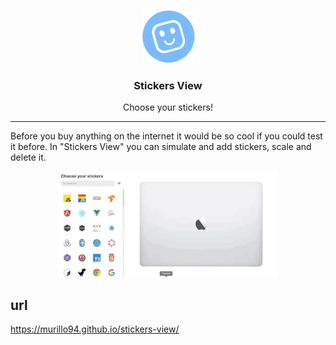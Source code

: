 <p align="center">
  <img alt="Stickers View" src="src/assets/favicon.png" height="85" width="85" />
  <h3 align="center">
    Stickers View
  </h3>
  <p align="center">
    Choose your stickers!
  </p>
</p>

---

Before you buy anything on the internet it would be so cool if you could test it before. In "Stickers View" you can simulate and add stickers, scale and delete it.

<p align="center">
  <img alt="Stickers View Demo" width="70%" src="./resources/demo.gif">
</p>

## url

https://murillo94.github.io/stickers-view/
